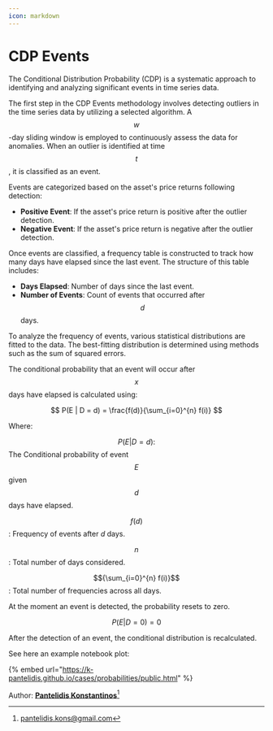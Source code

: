 ```yaml
---
icon: markdown
---
```


# CDP Events

The Conditional Distribution Probability (CDP) is a systematic approach to identifying and analyzing significant events in time series data.

The first step in the CDP Events methodology involves detecting outliers in the time series data by utilizing a selected algorithm. A $$w$$-day sliding window is employed to continuously assess the data for anomalies. When an outlier is identified at time $$t$$, it is classified as an event.

Events are categorized based on the asset's price returns following detection:

* **Positive Event**: If the asset's price return is positive after the outlier detection.
* **Negative Event**: If the asset's price return is negative after the outlier detection.

Once events are classified, a frequency table is constructed to track how many days have elapsed since the last event. The structure of this table includes:

* **Days Elapsed**: Number of days since the last event.
* **Number of Events**: Count of events that occurred after $$d$$ days.

To analyze the frequency of events, various statistical distributions are fitted to the data. The best-fitting distribution is determined using methods such as the sum of squared errors.

The conditional probability that an event will occur after $$x$$ days have elapsed is calculated using:

$$
P(E | D = d) = \frac{f(d)}{\sum_{i=0}^{n} f(i)}
$$

Where:

$$P(E | D = d):$$ The Conditional probability of event $$E$$ given $$d$$ days have elapsed.

$$f (d)$$ : Frequency of events after _d_ days.

$$n$$ : Total number of days considered.

$${\sum_{i=0}^{n} f(i)}$$ : Total number of frequencies across all days.

At the moment an event is detected, the probability resets to zero.

$$
P(E | D = 0) = 0
$$

After the detection of an event, the conditional distribution is recalculated.

See here an example notebook plot:

{% embed url="https://k-pantelidis.github.io/cases/probabilities/public.html" %}

Author: [**Pantelidis Konstantinos**](#user-content-fn-1)[^1]

[^1]: pantelidis.kons@gmail.com
